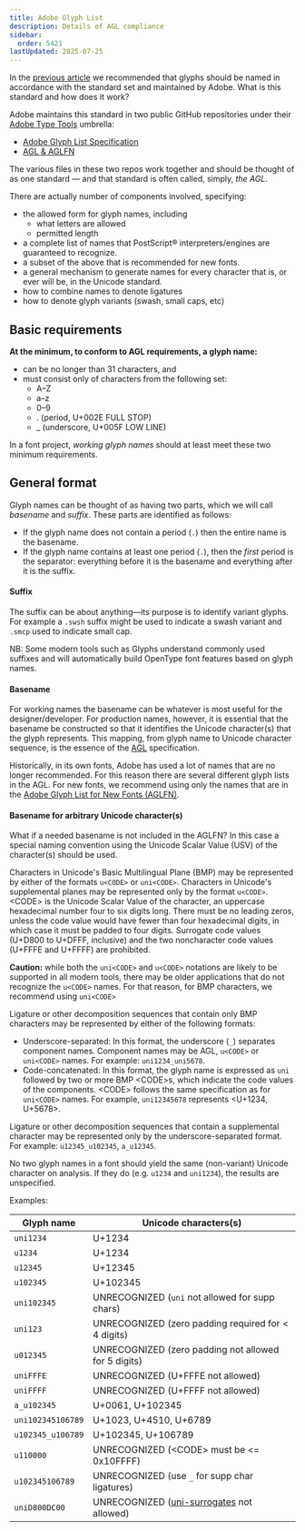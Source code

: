 ```yaml
---
title: Adobe Glyph List
description: Details of AGL compliance
sidebar:
  order: 5421
lastUpdated: 2025-07-25
---
```


In the [previous article][glyph-naming] we recommended that glyphs should be named in accordance with the standard set and maintained by Adobe. What is this standard and how does it work?

Adobe maintains this standard in two public GitHub repositories under their [Adobe Type Tools][adobe-type-tools] umbrella:

- [Adobe Glyph List Specification][adobe-agl]
- [AGL & AGLFN][adobe-agl-aglfn]

The various files in these two repos work together and should be thought of as one standard — and that standard is often called, simply, _the AGL_.

There are actually number of components involved, specifying:

- the allowed form for glyph names, including
  - what letters are allowed
  - permitted length
- a complete list of names that PostScript® interpreters/engines are guaranteed to recognize.
- a subset of the above that is recommended for new fonts.
- a general mechanism to generate names for every character that is, or ever will be, in the Unicode standard.
- how to combine names to denote ligatures
- how to denote glyph variants (swash, small caps, etc)

## Basic requirements

**At the minimum, to conform to AGL requirements, a glyph name:**

- can be no longer than 31 characters, and
- must consist only of characters from the following set:
  - A–Z
  - a–z
  - 0–9
  - . (period, U+002E FULL STOP)
  - _ (underscore, U+005F LOW LINE)

In a font project, _working glyph names_ should at least meet these two minimum requirements.

## General format

Glyph names can be thought of as having two parts, which we will call _basename_ and _suffix_. These parts are identified as follows:

- If the glyph name does not contain a period (`.`) then the entire name is the basename.
- If the glyph name contains at least one period (`.`), then the _first_ period is the separator: everything before it is the basename and everything after it is the suffix.

#### Suffix

The suffix can be about anything—its purpose is to identify variant glyphs. For example a `.swsh` suffix might be used to indicate a swash variant and `.smcp` used to indicate small cap.

NB: Some modern tools such as Glyphs understand commonly used suffixes and will automatically build OpenType font features based on glyph names.

#### Basename

For working names the basename can be whatever is most useful for the designer/developer. For production names, however, it is essential that the basename be constructed so that it identifies the Unicode character(s) that the glyph represents. This mapping, from glyph name to Unicode character sequence, is the essence of the [AGL][adobe-agl] specification.

Historically, in its own fonts, Adobe has used a lot of names that are no longer recommended. For this reason there are several different glyph lists in the AGL. For new fonts, we recommend using only the names that are in the [Adobe Glyph List for New Fonts (AGLFN)][adobe-aglfn].

#### Basename for arbitrary Unicode character(s)

What if a needed basename is not included in the AGLFN? In this case a special naming convention using the Unicode Scalar Value (USV) of the character(s) should be used.

Characters in Unicode's Basic Multilingual Plane (BMP) may be represented by either of the formats `u<CODE>` or `uni<CODE>`. Characters in Unicode's supplemental planes may be represented only by the format `u<CODE>`. \<CODE\> is the Unicode Scalar Value of the character, an uppercase hexadecimal number four to six digits long. There must be no leading zeros, unless the code value would have fewer than four hexadecimal digits, in which case it must be padded to four digits. Surrogate code values (U+D800 to U+DFFF, inclusive) and the two noncharacter code values (U+FFFE and U+FFFF) are prohibited.  

**Caution:** while both the `uni<CODE>` and `u<CODE>` notations are likely to be supported in all modern tools, there may be older applications that do not recognize the `u<CODE>` names. For that reason, for BMP characters, we recommend using `uni<CODE>`

Ligature or other decomposition sequences that contain only BMP characters may be represented by either of the following formats:

- Underscore-separated: In this format, the underscore (`_`) separates component names. Component names may be AGL, `u<CODE>` or `uni<CODE>` names. For example: `uni1234_uni5678`.
- Code-concatenated: In this format, the glyph name is expressed as `uni` followed by two or more BMP \<CODE\>s, which indicate the code values of the components. \<CODE\> follows the same specification as for `uni<CODE>` names. For example, `uni12345678` represents \<U+1234, U+5678\>.

Ligature or other decomposition sequences that contain a supplemental character may be represented only by the underscore-separated format. For example: `u12345_u102345`, `a_u12345`.

No two glyph names in a font should yield the same (non-variant) Unicode character on analysis. If they do (e.g. `u1234` and `uni1234`), the results are unspecified.

Examples:

|Glyph name|Unicode characters(s)|
|----------|---------------------|
|`uni1234`|U+1234|
|`u1234`|U+1234|
|`u12345`|U+12345|
|`u102345`|U+102345|
|`uni102345`|UNRECOGNIZED (`uni` not allowed for supp chars)|
|`uni123`|UNRECOGNIZED (zero padding required for < 4 digits)|
|`u012345`|UNRECOGNIZED (zero padding not allowed for 5 digits)|
|`uniFFFE`|UNRECOGNIZED (U+FFFE not allowed)|
|`uniFFFF`|UNRECOGNIZED (U+FFFF not allowed)|
|`a_u102345`|U+0061, U+102345|
|`uni102345106789`|U+1023, U+4510, U+6789|
|`u102345_u106789`|U+102345, U+106789|
|`u110000`|UNRECOGNIZED (\<CODE\> must be <= 0x10FFFF)|
|`u102345106789`|UNRECOGNIZED (use `_` for supp char ligatures)|
|`uniD800DC00`|UNRECOGNIZED ([uni-surrogates] not allowed)|


[adobe-agl-aglfn]: https://github.com/adobe-type-tools/agl-aglfn
[adobe-agl]: https://github.com/adobe-type-tools/agl-specification
[adobe-aglfn]: https://github.com/adobe-type-tools/agl-aglfn/blob/master/aglfn.txt
[adobe-type-tools]: https://github.com/adobe-type-tools
[glyph-naming]: /topics/fonts/glyph-naming
[uni-surrogates]: https://unicode.org/glossary/#surrogate_code_point
